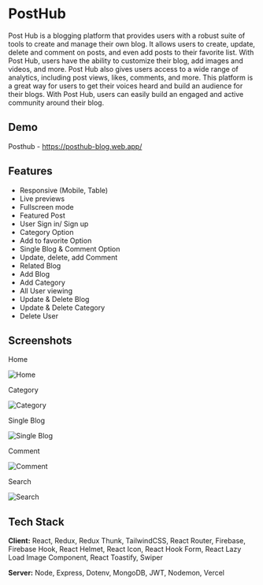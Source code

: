 
# PostHub

Post Hub is a blogging platform that provides users with a robust suite of tools to create and manage their own blog. It allows users to create, update, delete and comment on posts, and even add posts to their favorite list. With Post Hub, users have the ability to customize their blog, add images and videos, and more. Post Hub also gives users access to a wide range of analytics, including post views, likes, comments, and more. This platform is a great way for users to get their voices heard and build an audience for their blogs. With Post Hub, users can easily build an engaged and active community around their blog.

## Demo

Posthub -
https://posthub-blog.web.app/

## Features

- Responsive (Mobile, Table)
- Live previews
- Fullscreen mode
- Featured Post
- User Sign in/ Sign up
- Category Option
- Add to favorite Option
- Single Blog & Comment Option
- Update, delete, add Comment
- Related Blog
- Add Blog
- Add Category
- All User viewing
- Update & Delete Blog
- Update & Delete Category
- Delete User


## Screenshots

Home 

![Home]([data:image/gif;base64,R0lGODlhAQABAIAAAP///wAAACH5BAEAAAAALAAAAAABAAEAAAICRAEAOw==](https://lh3.googleusercontent.com/D14FGpyCC3fHD0fIXabYkvD-ni_ko9nRl-h6v0G6HOW9W6JfoaSxA8zq4A7clWdrFfsMzqMo6Kp4LaDdcHy-4OxjJuKEUnGi88xBSJZrngkztXqj_DhTCoom_3n0LWN9gVES3GnJ3dKKNyefKoc19o-900p8U8swnKGLNNx7ryxtaCtP3LJfJ7YTlY7y_JXQavKqG9LgJaRDUijthX__cpeqb9FXw7Q3JHbLVBPmpLKO-cx-8gWcOXLl46WWVooBvA8e6u42pV6HVZOhYo_qjJ0US6BXON9xgAXFSSwxyVwHeCNTSPppKWfvTUP6UN7oPM_RScibPbSXvwqkI8B9-KFN4YZpM-D8iAw3R9eArfVs8HcqiCj3qe_DzqC6znIojlq52YodBSxKE8s3baabR2elfa_6vGaL7ACKWhhhK-f9qaxHJhQqf83Hhj-AHVQgiBXoMwNHDZMUgF-Fyc9yQZwtALx0GsNgEyW3aFhE6QSxmQHQiPp9fPM21hWgK2dCi8A9cyNjmVS5pRGLQUr6MIM3S95typ9FxDP84VkzKMdEASMrDGXod_hRGJsIuuF6hL5YhtWrYTd5gna7D3LKa564HLNMUxarHI6duvSIuprhUNu52kx8COv1hTCAeBbb_gQ9nP40jIzalaQAClXUZvlW_7yKOkylG2X9Vcsk_VsoF6lWO_7Bt-j7HfoaSzkQ3k8-QoI7ScmI96xipGLSxsNIWz1pofEZzAbK11X-O7fuyx36ygLiQMkOseWUizhwC8hdJhBNF-0c7ej7QaUMafBfwKjQ94Ul9CDd_Uiuav5vnjF1IwLERW_EV2prszz3eIP6mY6E-GL04Dgjrh_xWq3op1h9zjv6YkQ8CxNZYEfksZhpHnYCppRsxsrkghkh8jvR-a2npfyQW_FMqObX4JK6hEKddAMsJyaT2ubiWoF_X9jJBET52JXn7ZhVyhLn_IlDdhabl6iBjK1NqCIU3dQPVIGnwYf4Es85nQLNzuZXI97abw3treGFFMrN7G25ZCiKak-s8F9BOV8RJ_GItGYlk1ChcAyXpW5f06DgZO_GD4b9rYerRPaz1Nb1Wy4=w800-h450-no?authuser=4))

Category 

![Category](https://lh3.googleusercontent.com/e9c0pWoLA4GHQ4prYaXbAEKhP5EO2P4ClY_jnuOA82p1rHZpnTY6PMcRo5pv97dXs35CNkVq7RykAeWUzEko2reJP17l0TIL5oRjqefwTpLxtv9kYbb3RsoRcgN6-viIYyaF_CXon2PkcA1_vIIBSalvbBjzuWYhtGX66wkLFBSi16r4DOJ9A1fIXfCOa-QsMdpKHbAZfcw068I5Kfvt3JpExisSUWNqFg_3sAv3D76BcOBhFaryqDtQS_kG7NbHfASAfD6Ep6nl3ylT4-ZMpu5nvAM3Ei7FNHWxFP3HcQo26is17OuM56Q3JOhE4LVHdgmCP7sft9nV-bBCOb_ZADMlNHCZcgY0HHkC-CSAsBznf-i_jZlYMZWQiZ50ENx2LoFTEZCiq78_9ZCCK9hEq8r2YeA9dRUxJ44gQGrZ6DZrY-HkIw_E3lB6nbLeyPl3BLQD-K_nA6pdSMS98_CBE9an6Q6MuYiRHzoGA79vxFMuKD3i9SUBqogFpEQe7pGQ-dbJu9uX4K9vatF3L54C0trc9PfENU0T7BpWAbmmS2qWTFlsSjE_eXu_icBmg23ApPnpM1wzzDOSRyXgxDw8hshQsPnh73P4geIvWZ8Y2rq59E5qvsggxaE19p7_6kywdtxFUTTcyYSkixLjrMTpN42DPpyAkULI0leU46pg0lm9HKTopjiDUyk9jWOENCXiNc9XTar8-Jyx11FyZcBHVT6Uqv6FIkLlcxxYyd4EfYi2yak7lJezsASh3GZ0lXIRIN1K7GMWuBIb6mMZPxc-yOqb8I-ORO-Ucq3vnioItS23bGt40gUSLwsiMR3h4lVkcoSqdDDsOP8qDsSCvvcwHSZp44WPNHKYIc3bLgOvCwn84_irR--TzNK98a0fy7TSM45yTsfwMqLFKw00HvZeVyGZPDfa7Aq2Mw4DIDUeHzbO-UOoc_BjZpazCCDNyYlRnq_90fjIrhHoo1bJp_hb9bf4XjDo0lvOe7af_R6dOGNAbSNQmUmuSjkmRljTBIp1y9YZ2_Kbpee2f0cMMLUXQf9KpwkOQ5F1-OB11oxqqWDv3nr1NnFlFmALStEeBrA=w800-h450-no)

Single Blog

![Single Blog](https://lh3.googleusercontent.com/y88-InfZtei0npRf6vDi0I3CDJgGkYWZskr9LRphqz64M3wKF-HhVuux_Y0wgD9XavKstrifjAeq--UUAv01_-3E3GmN1PIL8hYw69JXh_24PnHTnBMCI3Ta70vNn1nZE_nWwBjI42MAopucSnVryC_IzYRTpS6Ctfj5qZEZTfhShU6OA849QRasQPu3UEJgEhxVlMztTdmXsPkMoilVNesyiL-eKJ5TnNUSsBR0Iavr0gYpxFJgOFB2HQgNaUIiXicokwhskerVxJrxA2q0lD_-YaUnD3-dvribIeYbiNGfSMmytf-3nKDt5_VMK_K29vcnk6RYGyAfiAuGsjGMD2aOgD8Qy4sHwAqUacLowxsLV55e2OQocLAlZnLGm7XHKvc5MVlYKFLkQozJWDmaXVsUDPT_OR1oFZPx_b-UFn3OVmKObjiuNmcTALn-jfS1CzaULHmmXVhF4nhXntO5rGN_3Tght2aBo6xtKeUeN1HVp3asXYcQveCOzQfbZ_OjFiJBYg7KCZ7Ep1xyj3TAYrLOmaPYm8mMVZ9H_T06RRH0Ps184ZKbzpBBxcuuMv6s5OX6s4xh5uFqMTxRYVP1n-YDRUEjs1uW54SFmZ0xZgThndF8CqxmnXZlrsY2hgE-zgWEBpHeXmAIf487vk4LoLwPm_8PHFw_-cOzwkFq3gW1iXc-pQNgUb1fhtlsXuoo-KRpFqvT6c7J7Nd0EbYJCgBc4ZAUMiNk7iUn4fHqs0SvL3iCnyC1S4LKDDqresoxZM2RrjGLiXlzae6ed6s__8pFMC4E3wNwECkRGdEPubxzkdSxxvPAY2eVTyWxNvQxaDHbIsE2GMAyB0n0a5JkWHpaTqICXDqGCcwHTqHjCOFzzGDPNRV0qV4HdBPN44kEs9_4tQFMRIKR_A8bvt2r4VI6Uc-V1_yZOshbZYscLNw7Ul19YU-EafOMEux8efHT0z4I2d4f-YJkV7VynMc2njmUh_VEpEO03dvG9GLCW3ECW99nct6EEUotW3LIdj1MnodsYApwqadU0bHFil22_O6ps5j0d-C7URIXD89ldPQsTXmUX79UTnXGzye7wbc=w800-h450-no)

Comment

![Comment](https://lh3.googleusercontent.com/Cai-h3TE9rWePTIpdP36-0xvBZn-R1kW_KRtx-KMzXfoGfbjRKcYxo5-s20xzRIuOh4MzHPdk2gbkxx5EMkz_2bXwsQ8-spzkTVyU2EQ4ZAwoNsIeB4SLQOfWwmxYaDyPfx4dhCmRTb3N0yV8Gl9CrITvx5Pw_3P1Kd0YK1SA36SaHTotQ5aPrt2fbjDeSdFZCIo_NECRs9KP8dG6eJXGMRxnnipyQLggeH-9HvfievEBHiyzM--MEcqAuueBESs_qPODteE8sQELFpUXzNyczmLXbJr6kAxxNCmWcVMa7di81RRWiC0el0yO4MyXA18FgTvUIJEqzl4252gTVlxIiHcNBx-y3xxKWSNnEzxc_oHD6cBC8o0YufmiCXfDNgBSHl5BOVxQG6AmTTnFxRwvknXx9I0u3qwj2dokKp0_LXOFW5LlYQmU_wmI4q53p6rqfb_8R3OvTI2Z2ZpDm0EocqRp_Ut2kq_mvyndZz3L2_3Vmn46zd9JC6k4aKpWJtV1Qc705eba9ZonZR2BWCzqOlyMK0xD_IIGQw_4SqPCEwwf6bvx8EUbDO2daFAM1UxeBpfLgMARV22dyOal2YWFzKYHTOa8oNssftZESkBVqxvjX4ilONx4LhDjqNQJ7RZOsfkkBm2Qp6PxVxiJYmWUQbdjQQZsIcxyhJk2VM-2wXQ-_3XRddQlE4TDmY4wQpe8izxAofful_feLnFGC3OtJLxkm3Tdy41At3xLs2fwNXZbcXodBfmH8iHMYllXxXS-MwtpDVa89uOtxIyATL6mgWg4mzeDhQqJxIkAV0wnmBXJPcnJocEvFQbv7D5nzVVwX6m5EjgDKlaHED5xMuByleq_gv9smXluYrfS4ae-SF9taYw5morPeg6HY3QOSJXJZaJaeme342D_B5ZmIKRsSra7X0dc7ORB_XFx82YsFouiH_Zg9DZVIWurErObqpLz3Z9o0xXmx06TbEl6rVwYwFqW0zKgLQhd03_L0v0tlOaIIh8WCMfahdoopAJk27yej0rwoCIvENv25G2hoSwW9e-OX7x4BHOK3DxqEe60_-qd6a0CB62wCz-a39qcc8=w800-h450-no)

Search

![Search](https://lh3.googleusercontent.com/zv-fQIxr8tINOVliWEjHfIGDMmjGsrE_hrrPYXZJTOif9rb6kvVtR4HPEXN1MBxkGxnU0JeibwTTVQnyjV0EHIfumt6Fj4JLkx3_wFXMnN6vNAsKxAMft2uF9fc6aI0EjudLcQ4AWnFc8qE2niS6wLomkv6Hu3_mHtzSxD5qCfwGW2SuhfpLQKXrw2ruBHfXut-gCB-G1BWCdX3rKlUHWwBlu6YCijXMU97QzRpTvR4e86c4O6OTxYNFWJH9EuUadMqfJrQJNGl6ol-j3_fCX4LuoaEeHJFjHXiRNuRLTdak1RB0FK_mw04PCHO86COFDqjfHdiv8SHF_kHgx31NIdZGvBFVvMjYvN9Na6ngDnZliZl-dfj1E8EQ0R5duatCQy7tdjh2SA26jv5fPF6EOqgo4n01IcG8CUwsEgFXLvMgQVYd8GYGSG3-Wg5a9T1NHcNA3Bpv8U2jhoXIBVFx2SsAM_r-61t4EDzi1_FAE-BZhjOY2_oqtOlR9o1LZs8nCIqscoJ8uvB4o2TCdlMJMvz1GHwHxVcgvQCQQ_8sPZI-iXpxujlTXMGHKxUJ-3Fqpm2VI-O0LqnmSNp9STTcQfzXIHNCq9xXJXdUnGH9sV2d2FGjZQtmCvtDOdZyuH8QHJYVQtZ8MLN40ME25sTbcCAS0d1EN6JRKZYQKEJWkamh1EucrSPMi04KMMvLcPRvBO9CPw9jC2OEIe4iAXdw0NqkS776NfdLkI8ePHaTcZsAUeHdNElFMSm9L8VGJdFfuOxJQEr9MPxsw6eQHWIwfpEw7tOKWG5nqjXxpv2-gFBlmjte8XplrOrhQh952kerdTAz07KYYZacHe2S8MOQc1cblej3JjliGWvPybrG-1-1j1XPGXTvaSOpylMmRrS5k_059zRrFO8ws5gHc-_UkWFJ6DGuj3fRCpVqbB9d4flylIDrG_dkYgRFhd0gV8UXE4_Vw3WvIwoLddLLcw2rGztQvftkhbfS3tVKBqh0jIrUjeponpu6liSF8Ru0_VAD_xU9bit8e5xUqnlRMGB2DCF5ekxTdGBR_NFPxdNdR1MBvvXEN_9Ovqd9Ud84oNA=w800-h450-no)


## Tech Stack

**Client:** React, Redux, Redux Thunk, TailwindCSS, React Router, Firebase, Firebase Hook, React Helmet, React Icon, React Hook Form, React Lazy Load Image Component, React Toastify, Swiper

**Server:** Node, Express, Dotenv, MongoDB, JWT, Nodemon, Vercel 

